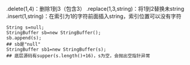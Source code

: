 .delete(1,4)：删除1到3（包含3）
.replace(1,3,string)：将1到2替换未string 
.insert(1,string)：在索引为1的字符前面插入string，索引位置可以没有字符
```
String s=null;
StringBuffer sb=new StringBuffer();
sb.append(s);
## sb是"null"
StringBuffer sb1=new StringBuffer(s);
## 底层源码有supper(s.length()+16)，s为空，会抛出空指针异常
```